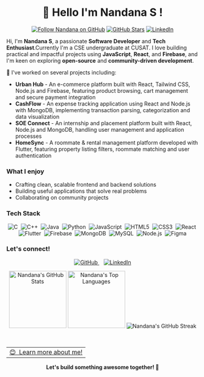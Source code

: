 <h1 align="center">👋 Hello I'm Nandana S !</h1>
<p align="center">
  <a href="https://github.com/Nandanaaaaaa"><img src="https://img.shields.io/github/followers/Nandanaaaaaa?label=Follow&style=social" alt="Follow Nandana on GitHub" /></a>
  <a href="https://github.com/Nandanaaaaaa?tab=repositories"><img src="https://img.shields.io/github/stars/Nandanaaaaaa?style=flat&logo=github&label=Total%20Stars&color=teal" alt="GitHub Stars"/></a>
  <a href="https://www.linkedin.com/in/nandana-s--/"><img src="https://img.shields.io/badge/LinkedIn-nandana--s-blue?style=flat&logo=linkedin" alt="LinkedIn"/></a>
</p>

Hi, I'm **Nandana S**, a passionate **Software Developer** and **Tech Enthusiast**.Currently I'm a CSE undergraduate at CUSAT. I love building practical and impactful projects using **JavaScript**, **React**, and **Firebase**, and I'm keen on exploring **open-source** and **community-driven development**.

🚀 I've worked on several projects including:
- **Urban Hub** - An e-commerce platform built with React, Tailwind CSS, Node.js and Firebase, featuring product browsing, cart management and secure payment integration
- **CashFlow** - An expense tracking application using React and Node.js with MongoDB, implementing transaction parsing, categorization and data visualization
- **SOE Connect** - An internship and placement platform built with React, Node.js and MongoDB, handling user management and application processes
- **HomeSync** - A roommate & rental management platform developed with Flutter, featuring property listing filters, roommate matching and user authentication

### What I enjoy
- Crafting clean, scalable frontend and backend solutions  
- Building useful applications that solve real problems
- Collaborating on community projects  

### Tech Stack
<p align="center">
  <img src="https://img.shields.io/badge/C-00599C?logo=c&logoColor=white" alt="C" />&nbsp;
  <img src="https://img.shields.io/badge/C++-00599C?logo=cplusplus&logoColor=white" alt="C++" />&nbsp;
  <img src="https://img.shields.io/badge/Java-ED8B00?logo=openjdk&logoColor=white" alt="Java" />&nbsp;
  <img src="https://img.shields.io/badge/Python-3776AB?logo=python&logoColor=white" alt="Python" />&nbsp;
  <img src="https://img.shields.io/badge/JavaScript-F7DF1E?logo=javascript&logoColor=black" alt="JavaScript" />&nbsp;
  <img src="https://img.shields.io/badge/HTML5-E34F26?logo=html5&logoColor=white" alt="HTML5" />&nbsp;
  <img src="https://img.shields.io/badge/CSS3-1572B6?logo=css3&logoColor=white" alt="CSS3" />&nbsp;
  <img src="https://img.shields.io/badge/React-20232A?logo=react&logoColor=61DAFB" alt="React" />&nbsp;
  <img src="https://img.shields.io/badge/Flutter-02569B?logo=flutter&logoColor=white" alt="Flutter" />&nbsp;
  <img src="https://img.shields.io/badge/Firebase-FFCA28?logo=firebase&logoColor=black" alt="Firebase" />&nbsp;
  <img src="https://img.shields.io/badge/MongoDB-4EA94B?logo=mongodb&logoColor=white" alt="MongoDB" />&nbsp;
  <img src="https://img.shields.io/badge/MySQL-4479A1?logo=mysql&logoColor=white" alt="MySQL" />&nbsp;
  <img src="https://img.shields.io/badge/Node.js-43853D?logo=node.js&logoColor=white" alt="Node.js" />&nbsp;
  <img src="https://img.shields.io/badge/Figma-F24E1E?logo=figma&logoColor=white" alt="Figma" />
</p>

### Let's connect!
<p align="center">
  <a href="https://github.com/Nandanaaaaaa">
    <img src="https://img.shields.io/badge/GitHub-black?style=for-the-badge&logo=github&logoColor=white" alt="GitHub" />
  </a>&nbsp;&nbsp;
  <a href="https://www.linkedin.com/in/nandana-s--/">
    <img src="https://img.shields.io/badge/LinkedIn-0077B5?style=for-the-badge&logo=linkedin&logoColor=white" alt="LinkedIn" />
  </a>
</p>

<p align="center">
  <img height="150" width="auto" src="https://github-readme-stats.vercel.app/api?username=Nandanaaaaaa&show_icons=true&count_private=true&theme=darcula&hide_border=true&hide=issues,contribs&bg_color=00000000" alt="Nandana's GitHub Stats" />
  <img height="150" width="auto" src="https://github-readme-stats.vercel.app/api/top-langs/?username=Nandanaaaaaa&layout=compact&hide_border=true&theme=darcula&bg_color=00000000&langs_count=6" alt="Nandana's Top Languages" />
  <img src="https://github-readme-streak-stats.herokuapp.com?user=Nandanaaaaaa&theme=darcula&hide_border=true&background=FFFFFF00" alt="Nandana's GitHub Streak" />
</p>

<br />

<a href="https://www.google.com/search?q=Nandana+S">
  <table align="center">
      <tr>
          <td>
            😊&nbsp;&nbsp;Learn more about me!
          </td>
      </tr>
  </table>
</a>


<p align="center">
  <strong>Let's build something awesome together! 🚀</strong>
</p>

